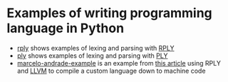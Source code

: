 # Examples of writing programming language in Python

- [rply](./rply) shows examples of lexing and parsing with [RPLY](https://github.com/alex/rply)
- [ply](./ply) shows examples of lexing and parsing with [PLY](https://github.com/dabeaz/ply)
- [marcelo-andrade-example](./marcelo-andrade-example) is an example from [this article](https://blog.usejournal.com/writing-your-own-programming-language-and-compiler-with-python-a468970ae6df) using RPLY and [LLVM](https://llvm.org/) to compile a custom language down to machine code
